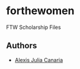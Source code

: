 # forthewomen
FTW Scholarship Files

## Authors
- [Alexis Julia Canaria](https://github.com/alexiscanaria)